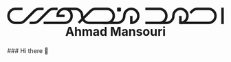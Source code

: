 <h1 align="center">
  <br>
  <a href="https://ahmadmansouri.com">
  <svg xmlns="http://www.w3.org/2000/svg" viewBox="0 0 440.96 33.79" fill="none">
                            <path class="text-mansouri-900" stroke="currentColor" stroke-width="5" d="M252.64,17V31.29h0A14.29,14.29,0,0,0,266.94,17h0a14.3,14.3,0,0,0-14.3-14.3h0A14.29,14.29,0,0,0,238.35,17h0a14.29,14.29,0,0,1-14.29,14.29H195.47"></path>
                            <path class="text-mansouri-900" stroke="currentColor" stroke-width="5" d="M116.85,2.7h21.44A14.3,14.3,0,0,1,152.59,17h0a14.29,14.29,0,0,0,14.29,14.29h35.73A14.29,14.29,0,0,0,216.91,17h0a14.3,14.3,0,0,0-14.3-14.3H180a14.31,14.31,0,0,0-10.11,4.19l-24.4,24.4"></path>
                            <path class="text-mansouri-900" stroke="currentColor" stroke-width="5" d="M74,31.29h42.88A14.29,14.29,0,0,0,131.15,17h0a14.3,14.3,0,0,0-14.3-14.3h0A14.29,14.29,0,0,0,102.56,17h14.29"></path>
                            <path class="text-mansouri-900" stroke="currentColor" stroke-width="5" d="M45.38,31.29h8.37A14.29,14.29,0,0,0,63.86,27.1L84.08,6.89A14.28,14.28,0,0,1,94.18,2.7h8.38"></path>
                            <path class="text-mansouri-900" stroke="currentColor" stroke-width="5" d="M74,2.7H65.6A14.31,14.31,0,0,0,55.49,6.89L35.27,27.1a14.28,14.28,0,0,1-10.1,4.19H16.79A14.29,14.29,0,0,1,2.5,17h0A14.29,14.29,0,0,1,16.79,2.7h14.3"></path>
                            <rect class="text-mansouri-900" fill="currentColor" stroke-linecap="round" x="223.59" width="8.09" height="8.09" rx="2.5"></rect>
                            <path class="text-mansouri-500" stroke="currentColor" stroke-width="5" d="M281.23,2.7h28.59A14.29,14.29,0,0,1,324.11,17h0a14.29,14.29,0,0,1-14.29,14.29H281.23"></path>
                            <path class="text-mansouri-500" stroke="currentColor" stroke-width="5" d="M352.7,17V31.29h0A14.29,14.29,0,0,0,367,17h0A14.29,14.29,0,0,0,352.7,2.7h0A14.29,14.29,0,0,0,338.41,17h0a14.29,14.29,0,0,1-14.3,14.29H309.82"></path>
                            <path class="text-mansouri-500" stroke="currentColor" stroke-width="5" d="M352.7,31.29h57.18A14.29,14.29,0,0,0,424.17,17h0A14.29,14.29,0,0,0,409.88,2.7H387.21A14.31,14.31,0,0,0,377.1,6.89l-4.23,4.23"></path>
                            <line class="text-mansouri-500" stroke="currentColor" stroke-width="5" x1="438.46" y1="0.28" x2="438.46" y2="33.71"></line>
                        </svg>
    </a>
  <br>
  Ahmad Mansouri
</h1>
### Hi there 👋

<!--
**ahmadmansouri-com/ahmadmansouri-com** is a ✨ _special_ ✨ repository because its `README.md` (this file) appears on your GitHub profile.

Here are some ideas to get you started:

- 🔭 I’m currently working on ...
- 🌱 I’m currently learning ...
- 👯 I’m looking to collaborate on ...
- 🤔 I’m looking for help with ...
- 💬 Ask me about ...
- 📫 How to reach me: ...
- 😄 Pronouns: ...
- ⚡ Fun fact: ...
-->
